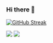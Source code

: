 ### Hi there 👋

[![GitHub Streak](http://github-readme-streak-stats.herokuapp.com?user=szcf-weiya&date_format=M%20j%5B%2C%20Y%5D)](https://git.io/streak-stats)

![](https://github-readme-stats.vercel.app/api?username=szcf-weiya&show_icons=true&hide_title=true&hide_border=true&count_private=true)
![](https://github-readme-stats.vercel.app/api/top-langs/?username=szcf-weiya&hide_progress=false&hide=javascript,html,c,jupyter%20notebook,cuda&langs_count=6&layout=compact)

<!--
**szcf-weiya/szcf-weiya** is a ✨ _special_ ✨ repository because its `README.md` (this file) appears on your GitHub profile.

Here are some ideas to get you started:

- 🔭 I’m currently working on ...
- 🌱 I’m currently learning ...
- 👯 I’m looking to collaborate on ...
- 🤔 I’m looking for help with ...
- 💬 Ask me about ...
- 📫 How to reach me: ...
- 😄 Pronouns: ...
- ⚡ Fun fact: ...
-->
